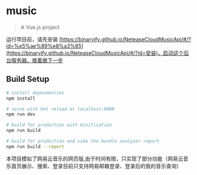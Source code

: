 # music

> A Vue.js project

运行项目前，请先安装 [https://binaryify.github.io/NeteaseCloudMusicApi/#/?id=%e5%ae%89%e8%a3%85](https://binaryify.github.io/NeteaseCloudMusicApi/#/?id=安装)，启动这个后台服务器。接着做下一步

## Build Setup

``` bash
# install dependencies
npm install

# serve with hot reload at localhost:8080
npm run dev

# build for production with minification
npm run build

# build for production and view the bundle analyzer report
npm run build --report
```



本项目模拟了网易云音乐的网页版,由于时间有限，只实现了部分功能（网易云音乐首页展示、搜索、登录目前只支持网易邮箱登录、登录后的我的音乐查询）

